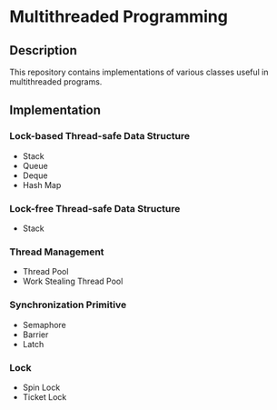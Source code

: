 # Multithreaded Programming
## Description
This repository contains implementations of various classes useful in multithreaded programs.
## Implementation

### Lock-based Thread-safe Data Structure
* Stack
* Queue
* Deque
* Hash Map
### Lock-free Thread-safe Data Structure
* Stack
### Thread Management
* Thread Pool
* Work Stealing Thread Pool
### Synchronization Primitive
* Semaphore
* Barrier
* Latch
### Lock
* Spin Lock
* Ticket Lock